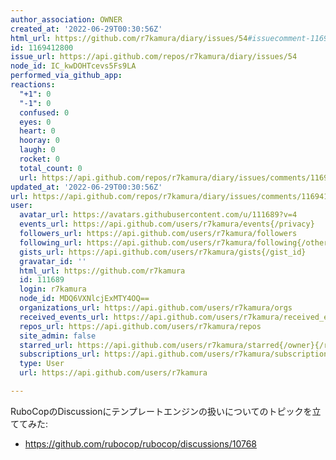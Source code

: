 ```yaml
---
author_association: OWNER
created_at: '2022-06-29T00:30:56Z'
html_url: https://github.com/r7kamura/diary/issues/54#issuecomment-1169412800
id: 1169412800
issue_url: https://api.github.com/repos/r7kamura/diary/issues/54
node_id: IC_kwDOHTcevs5Fs9LA
performed_via_github_app: 
reactions:
  "+1": 0
  "-1": 0
  confused: 0
  eyes: 0
  heart: 0
  hooray: 0
  laugh: 0
  rocket: 0
  total_count: 0
  url: https://api.github.com/repos/r7kamura/diary/issues/comments/1169412800/reactions
updated_at: '2022-06-29T00:30:56Z'
url: https://api.github.com/repos/r7kamura/diary/issues/comments/1169412800
user:
  avatar_url: https://avatars.githubusercontent.com/u/111689?v=4
  events_url: https://api.github.com/users/r7kamura/events{/privacy}
  followers_url: https://api.github.com/users/r7kamura/followers
  following_url: https://api.github.com/users/r7kamura/following{/other_user}
  gists_url: https://api.github.com/users/r7kamura/gists{/gist_id}
  gravatar_id: ''
  html_url: https://github.com/r7kamura
  id: 111689
  login: r7kamura
  node_id: MDQ6VXNlcjExMTY4OQ==
  organizations_url: https://api.github.com/users/r7kamura/orgs
  received_events_url: https://api.github.com/users/r7kamura/received_events
  repos_url: https://api.github.com/users/r7kamura/repos
  site_admin: false
  starred_url: https://api.github.com/users/r7kamura/starred{/owner}{/repo}
  subscriptions_url: https://api.github.com/users/r7kamura/subscriptions
  type: User
  url: https://api.github.com/users/r7kamura

---
```

RuboCopのDiscussionにテンプレートエンジンの扱いについてのトピックを立ててみた:

- https://github.com/rubocop/rubocop/discussions/10768